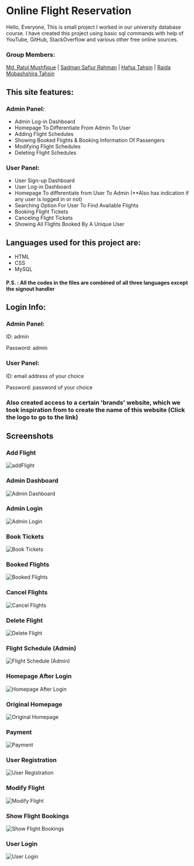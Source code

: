 
# Online Flight Reservation 

Hello, Everyone, This is small project I worked in our university database course. I have created this project using basic sql commands with help of YouTube, GitHub, StackOverflow and various other free online sources.   

### Group Members:
[Md. Ratul Mushfique](https://www.facebook.com/ratul.mushfique/) | [Sadman Safiur Rahman](https://www.facebook.com/sadmansafiur.rahman) | [Hafsa Tahsin](https://www.facebook.com/hafsa.tahsin.5) | [Raida Mobashshira Tahsin](https://www.facebook.com/raida.mobashshira)

## This site features:
### Admin Panel:
* Admin Log-in Dashboard
* Homepage To Differentiate From Admin To User
* Adding Flight Schedules
* Showing Booked Flights & Booking Information Of Passengers
* Modifying Flight Schedules
* Deleting Flight Schedules

### User Panel:
* User Sign-up Dashboard
* User Log-in Dashboard
* Homepage To differentiate from User To Admin (**Also has indication if any user is logged in or not)
* Searching Option For User To Find Available Flights
* Booking Flight Tickets
* Canceling Flight Tickets
* Showing All Flights Booked By A Unique User

## Languages used for this project are:
* HTML
* CSS
* MySQL
#### P.S. : All the codes in the files are combined of all three languages except the signout handler

## Login Info:
### Admin Panel:
ID: admin

Password: admin

### User Panel:
ID: email address of your choice

Password: password of your choice

### Also created access to a certain 'brands' website, which we took inspiration from to create the name of this website (Click the logo to go to the link)

## Screenshots

### Add Flight
![addFlight](https://github.com/Ratul-byte/Online-Flight-Reservation-DB-Project/assets/91417965/ccda5cb8-0a97-4027-bc8a-0572730e4213)

### Admin Dashboard
![Admin Dashboard](admindashboard.png)

### Admin Login
![Admin Login](adminLogin.png)

### Book Tickets
![Book Tickets](book_tickets2.png)

### Booked Flights
![Booked Flights](booked_flights.png)

### Cancel Flights
![Cancel Flights](cancel_flights.png)

### Delete Flight
![Delete Flight](delete_flight.png)

### Flight Schedule (Admin)
![Flight Schedule (Admin)](flightScheduleAdmin.png)

### Homepage After Login
![Homepage After Login](homepageAfterLogIN.png)

### Original Homepage
![Original Homepage](og_homepage.png)

### Payment
![Payment](payment.png)

### User Registration
![User Registration](register.png)

### Modify Flight
![Modify Flight](modifyFlight.png)

### Show Flight Bookings
![Show Flight Bookings](showFLightBookings.png)

### User Login
![User Login](user_login.png)
